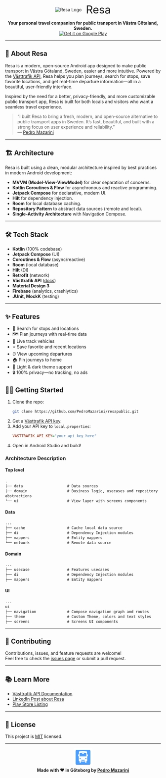 <p align="center">
  <img src="https://raw.githubusercontent.com/PedroMazarini/resapublic/master/app/src/main/res/mipmap-xxxhdpi/ic_launcher.webp" alt="Resa Logo" width="60" style="vertical-align: middle;"/>
  <span style="font-size: 2.5em; vertical-align: middle; margin-left: 10px;">Resa</span>
</p>


<p align="center">
  <b>Your personal travel companion for public transport in Västra Götaland, Sweden.</b><br>
  <a href="https://play.google.com/store/apps/details?id=com.mazarini.resa">
    <img src="https://play.google.com/intl/en_us/badges/static/images/badges/en_badge_web_generic.png" 
         alt="Get it on Google Play" 
         style="height: 80px;"/>
  </a>
</p>

---

## 🚀 About Resa

Resa is a modern, open-source Android app designed to make public transport in Västra Götaland, Sweden, easier and more intuitive. Powered by the [Västtrafik API](https://developer.vasttrafik.se/), Resa helps you plan journeys, search for stops, save favorite locations, and get real-time departure information—all in a beautiful, user-friendly interface.

Inspired by the need for a better, privacy-friendly, and more customizable public transport app, Resa is built for both locals and visitors who want a seamless travel experience.

> “I built Resa to bring a fresh, modern, and open-source alternative to public transport apps in Sweden. It’s fast, beautiful, and built with a strong focus on user experience and reliability.”  
> — [Pedro Mazarini](https://www.linkedin.com/in/pedromazarini/)

---

## 🏗️ Architecture

Resa is built using a clean, modular architecture inspired by best practices in modern Android development:

- **MVVM (Model-View-ViewModel)** for clear separation of concerns.
- **Kotlin Coroutines & Flow** for asynchronous and reactive programming.
- **Jetpack Compose** for declarative, modern UI.
- **Hilt** for dependency injection.
- **Room** for local database caching.
- **Repository Pattern** to abstract data sources (remote and local).
- **Single-Activity Architecture** with Navigation Compose.

---

## 🛠️ Tech Stack

- **Kotlin** (100% codebase)
- **Jetpack Compose** (UI)
- **Coroutines & Flow** (async/reactive)
- **Room** (local database)
- **Hilt** (DI)
- **Retrofit** (network)
- **Västtrafik API** ([docs](https://developer.vasttrafik.se/))
- **Material Design 3**
- **Firebase** (analytics, crashlytics)
- **JUnit, MockK** (testing)

---

## ✨ Features

- 🚏 Search for stops and locations
- 🗺️ Plan journeys with real-time data
- 📍 Live track vehicles
- ⭐ Save favorite and recent locations
- ⏰ View upcoming departures
- 🏠 Pin journeys to home
- 🌙 Light & dark theme support
- 🔒 100% privacy—no tracking, no ads


## 🧑‍💻 Getting Started

1. Clone the repo:
   ```bash
   git clone https://github.com/PedroMazarini/resapublic.git
   ```
2. Get a [Västtrafik API key](https://developer.vasttrafik.se/).
3. Add your API key to `local.properties`:
   ```ini
   VASTTRAFIK_API_KEY="your_api_key_here"
   ```
4. Open in Android Studio and build!

### Architecture Description

#### Top level
    .
    ├── data                    # Data sources
    ├── domain                  # Business logic, usecases and repository abstractions
    └── ui                      # View layer with screens components

#### Data
    ...
    ├── cache                   # Cache local data source
    ├── di                      # Dependency Injection modules
    ├── mappers                 # Entity mappers
    └── network                 # Remote data source

#### Domain
    ...
    ├── usecase                 # Features usecases
    ├── di                      # Dependency Injection modules
    ├── mappers                 # Entity mappers

#### UI
    ...
    ui
    ├── navigation              # Compose navigation graph and routes
    ├── theme                   # Custom Theme, colors and text styles
    ├── screens                 # Screens UI components
---

## 🤝 Contributing

Contributions, issues, and feature requests are welcome!  
Feel free to check the [issues page](https://github.com/PedroMazarini/resapublic/issues) or submit a pull request.

---

## 📚 Learn More

- [Västtrafik API Documentation](https://developer.vasttrafik.se/)
- [LinkedIn Post about Resa](https://www.linkedin.com/feed/update/urn:li:activity:7216003091194650625/)
- [Play Store Listing](https://play.google.com/store/apps/details?id=com.mazarini.resa)

---

## 📝 License

This project is [MIT](LICENSE) licensed.

---

<p align="center">
  <img src="app/src/main/res/mipmap-xxxhdpi/ic_launcher.webp" alt="Resa Logo" width="60"/>
  <br>
  <b>Made with ❤️ in Göteborg by <a href="https://www.linkedin.com/in/pedromazarini/">Pedro Mazarini</a></b>
</p>

